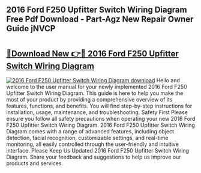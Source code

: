 ## 2016 Ford F250 Upfitter Switch Wiring Diagram Free Pdf Download - Part-Agz New Repair Owner Guide jNVCP

# <h2><a href="http://dfir3r.blite.top/?on=2016+Ford+F250+Upfitter+Switch+Wiring+Diagram">🔗Download New 👉🔴 2016 Ford F250 Upfitter Switch Wiring Diagram</a></h2>

[![2016 Ford F250 Upfitter Switch Wiring Diagram download](https://i.imgur.com/lujVjoI.png)](http://dfir3r.blite.top/?on=2016+Ford+F250+Upfitter+Switch+Wiring+Diagram)
Hello and welcome to the user manual for your newly implemented 2016 Ford F250 Upfitter Switch Wiring Diagram. This guide is here to help you make the most of your product by providing a comprehensive overview of its features, functions, and benefits. You will find step-by-step instructions for installation, usage, maintenance, and troubleshooting. Safety First Please ensure you follow all safety precautions when operating your new 2016 Ford F250 Upfitter Switch Wiring Diagram. 2016 Ford F250 Upfitter Switch Wiring Diagram comes with a range of advanced features, including object detection, facial recognition, customizable settings, and real-time monitoring, all easily controlled through the user-friendly and intuitive interface. Please Keep Us Updated 2016 Ford F250 Upfitter Switch Wiring Diagram. Share your feedback and suggestions to help us improve our products and services.
